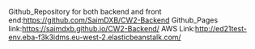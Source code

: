 Github_Repository for both backend and front end:https://github.com/SaimDXB/CW2-Backend
Github_Pages link:https://saimdxb.github.io/CW2-Backend/
AWS Link:http://ed21test-env.eba-f3k3idms.eu-west-2.elasticbeanstalk.com/
